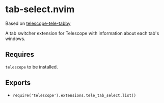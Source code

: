 # tab-select.nvim

Based on [telescope-tele-tabby](https://github.com/TC72/telescope-tele-tabby.nvim)

A tab switcher extension for Telescope with information about each tab's windows.

## Requires

`telescope` to be installed.


## Exports

- `require('telescope').extensions.tele_tab_select.list()`
